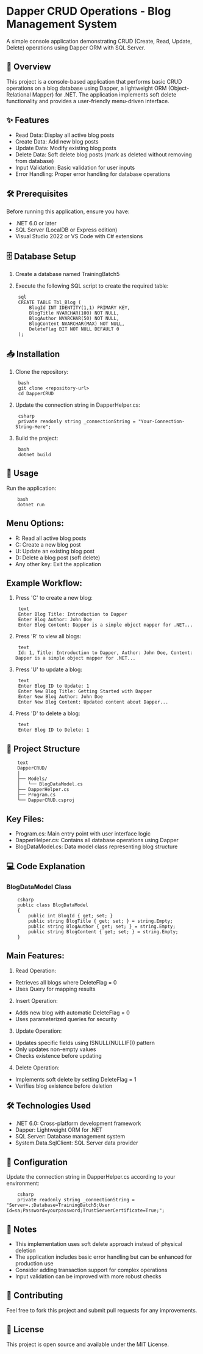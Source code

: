 # Dapper CRUD Operations - Blog Management System
A simple console application demonstrating CRUD (Create, Read, Update, Delete) operations using Dapper ORM with SQL Server.

## 📖 Overview
This project is a console-based application that performs basic CRUD operations on a blog database using Dapper, a lightweight ORM (Object-Relational Mapper) for .NET. The application implements soft delete functionality and provides a user-friendly menu-driven interface.

## ✨ Features
* Read Data: Display all active blog posts
* Create Data: Add new blog posts
* Update Data: Modify existing blog posts
* Delete Data: Soft delete blog posts (mark as deleted without removing from database)
* Input Validation: Basic validation for user inputs
* Error Handling: Proper error handling for database operations

## 🛠 Prerequisites
Before running this application, ensure you have:
* .NET 6.0 or later
* SQL Server (LocalDB or Express edition)
* Visual Studio 2022 or VS Code with C# extensions

## 🗄 Database Setup
1. Create a database named TrainingBatch5
2. Execute the following SQL script to create the required table:

        sql
        CREATE TABLE Tbl_Blog (
            BlogId INT IDENTITY(1,1) PRIMARY KEY,
            BlogTitle NVARCHAR(100) NOT NULL,
            BlogAuthor NVARCHAR(50) NOT NULL,
            BlogContent NVARCHAR(MAX) NOT NULL,
            DeleteFlag BIT NOT NULL DEFAULT 0
        );
   
## 📥 Installation
1. Clone the repository:

        bash
        git clone <repository-url>
        cd DapperCRUD
   
2. Update the connection string in DapperHelper.cs:

        csharp
        private readonly string _connectionString = "Your-Connection-String-Here";

3. Build the project:

        bash
        dotnet build
   
## 🚀 Usage
Run the application:

        bash
        dotnet run
        
## Menu Options:
* R: Read all active blog posts
* C: Create a new blog post
* U: Update an existing blog post
* D: Delete a blog post (soft delete)
* Any other key: Exit the application

## Example Workflow:
1. Press 'C' to create a new blog:

        text
        Enter Blog Title: Introduction to Dapper
        Enter Blog Author: John Doe
        Enter Blog Content: Dapper is a simple object mapper for .NET...

2. Press 'R' to view all blogs:

        text
        Id: 1, Title: Introduction to Dapper, Author: John Doe, Content: Dapper is a simple object mapper for .NET...  

3. Press 'U' to update a blog:

        text
        Enter Blog ID to Update: 1
        Enter New Blog Title: Getting Started with Dapper
        Enter New Blog Author: John Doe
        Enter New Blog Content: Updated content about Dapper...

4. Press 'D' to delete a blog:

        text
        Enter Blog ID to Delete: 1

## 📁 Project Structure
        text
        DapperCRUD/
        │
        ├── Models/
        │   └── BlogDataModel.cs
        ├── DapperHelper.cs
        ├── Program.cs
        └── DapperCRUD.csproj
## Key Files:
* Program.cs: Main entry point with user interface logic
* DapperHelper.cs: Contains all database operations using Dapper
* BlogDataModel.cs: Data model class representing blog structure

## 💻 Code Explanation
### BlogDataModel Class
        csharp
        public class BlogDataModel
        {
            public int BlogId { get; set; }
            public string BlogTitle { get; set; } = string.Empty;
            public string BlogAuthor { get; set; } = string.Empty;
            public string BlogContent { get; set; } = string.Empty;
        }

## Main Features:
1. Read Operation:
  * Retrieves all blogs where DeleteFlag = 0
  * Uses Query<BlogDataModel> for mapping results

2. Insert Operation:
  * Adds new blog with automatic DeleteFlag = 0
  * Uses parameterized queries for security

3. Update Operation:
  * Updates specific fields using ISNULL(NULLIF()) pattern
  * Only updates non-empty values
  * Checks existence before updating

4. Delete Operation:
  * Implements soft delete by setting DeleteFlag = 1
  * Verifies blog existence before deletion

## 🛠 Technologies Used
* .NET 6.0: Cross-platform development framework
* Dapper: Lightweight ORM for .NET
* SQL Server: Database management system
* System.Data.SqlClient: SQL Server data provider

## 🔧 Configuration
Update the connection string in DapperHelper.cs according to your environment:

        csharp
        private readonly string _connectionString = "Server=.;Database=TrainingBatch5;User Id=sa;Password=yourpassword;TrustServerCertificate=True;";

## 📝 Notes
* This implementation uses soft delete approach instead of physical deletion
* The application includes basic error handling but can be enhanced for production use
* Consider adding transaction support for complex operations
* Input validation can be improved with more robust checks

## 🤝 Contributing
Feel free to fork this project and submit pull requests for any improvements.

## 📄 License
This project is open source and available under the MIT License.
